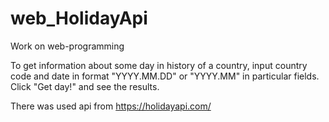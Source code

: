 # web_HolidayApi
Work on web-programming

To get information about some day in history of a country, 
input country code and date in format "YYYY.MM.DD" or "YYYY.MM" 
in particular fields. 
Click "Get day!" and see the results.

There was used api from https://holidayapi.com/
